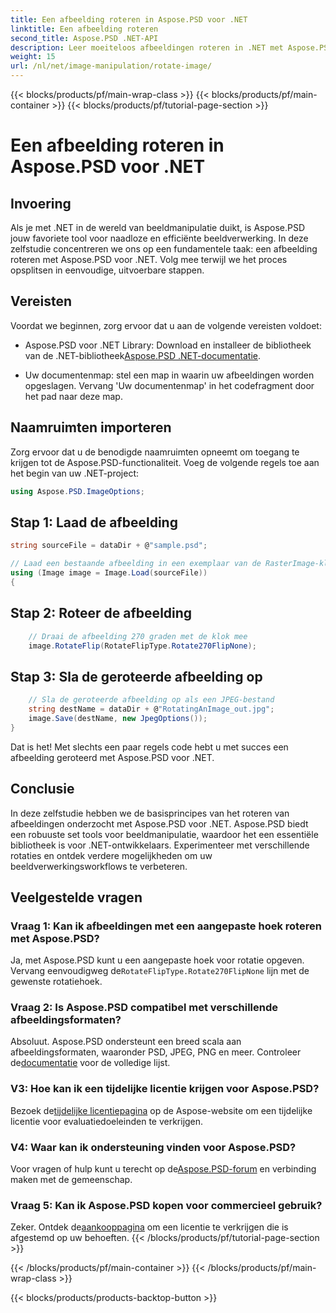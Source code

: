 ```yaml
---
title: Een afbeelding roteren in Aspose.PSD voor .NET
linktitle: Een afbeelding roteren
second_title: Aspose.PSD .NET-API
description: Leer moeiteloos afbeeldingen roteren in .NET met Aspose.PSD. Volg onze stap-voor-stap handleiding.
weight: 15
url: /nl/net/image-manipulation/rotate-image/
---
```


{{< blocks/products/pf/main-wrap-class >}}
{{< blocks/products/pf/main-container >}}
{{< blocks/products/pf/tutorial-page-section >}}

# Een afbeelding roteren in Aspose.PSD voor .NET

## Invoering

Als je met .NET in de wereld van beeldmanipulatie duikt, is Aspose.PSD jouw favoriete tool voor naadloze en efficiënte beeldverwerking. In deze zelfstudie concentreren we ons op een fundamentele taak: een afbeelding roteren met Aspose.PSD voor .NET. Volg mee terwijl we het proces opsplitsen in eenvoudige, uitvoerbare stappen.

## Vereisten

Voordat we beginnen, zorg ervoor dat u aan de volgende vereisten voldoet:

-  Aspose.PSD voor .NET Library: Download en installeer de bibliotheek van de .NET-bibliotheek[Aspose.PSD .NET-documentatie](https://reference.aspose.com/psd/net/).

- Uw documentenmap: stel een map in waarin uw afbeeldingen worden opgeslagen. Vervang 'Uw documentenmap' in het codefragment door het pad naar deze map.

## Naamruimten importeren

Zorg ervoor dat u de benodigde naamruimten opneemt om toegang te krijgen tot de Aspose.PSD-functionaliteit. Voeg de volgende regels toe aan het begin van uw .NET-project:

```csharp
using Aspose.PSD.ImageOptions;
```

## Stap 1: Laad de afbeelding

```csharp
string sourceFile = dataDir + @"sample.psd";

// Laad een bestaande afbeelding in een exemplaar van de RasterImage-klasse
using (Image image = Image.Load(sourceFile))
{
```

## Stap 2: Roteer de afbeelding

```csharp
    // Draai de afbeelding 270 graden met de klok mee
    image.RotateFlip(RotateFlipType.Rotate270FlipNone);
```

## Stap 3: Sla de geroteerde afbeelding op

```csharp
    // Sla de geroteerde afbeelding op als een JPEG-bestand
    string destName = dataDir + @"RotatingAnImage_out.jpg";
    image.Save(destName, new JpegOptions());
}
```

Dat is het! Met slechts een paar regels code hebt u met succes een afbeelding geroteerd met Aspose.PSD voor .NET.

## Conclusie

In deze zelfstudie hebben we de basisprincipes van het roteren van afbeeldingen onderzocht met Aspose.PSD voor .NET. Aspose.PSD biedt een robuuste set tools voor beeldmanipulatie, waardoor het een essentiële bibliotheek is voor .NET-ontwikkelaars. Experimenteer met verschillende rotaties en ontdek verdere mogelijkheden om uw beeldverwerkingsworkflows te verbeteren.

## Veelgestelde vragen

### Vraag 1: Kan ik afbeeldingen met een aangepaste hoek roteren met Aspose.PSD?

 Ja, met Aspose.PSD kunt u een aangepaste hoek voor rotatie opgeven. Vervang eenvoudigweg de`RotateFlipType.Rotate270FlipNone` lijn met de gewenste rotatiehoek.

### Vraag 2: Is Aspose.PSD compatibel met verschillende afbeeldingsformaten?

 Absoluut. Aspose.PSD ondersteunt een breed scala aan afbeeldingsformaten, waaronder PSD, JPEG, PNG en meer. Controleer de[documentatie](https://reference.aspose.com/psd/net/) voor de volledige lijst.

### V3: Hoe kan ik een tijdelijke licentie krijgen voor Aspose.PSD?

 Bezoek de[tijdelijke licentiepagina](https://purchase.aspose.com/temporary-license/) op de Aspose-website om een tijdelijke licentie voor evaluatiedoeleinden te verkrijgen.

### V4: Waar kan ik ondersteuning vinden voor Aspose.PSD?

 Voor vragen of hulp kunt u terecht op de[Aspose.PSD-forum](https://forum.aspose.com/c/psd/34) en verbinding maken met de gemeenschap.

### Vraag 5: Kan ik Aspose.PSD kopen voor commercieel gebruik?

 Zeker. Ontdek de[aankooppagina](https://purchase.aspose.com/buy) om een licentie te verkrijgen die is afgestemd op uw behoeften.
{{< /blocks/products/pf/tutorial-page-section >}}

{{< /blocks/products/pf/main-container >}}
{{< /blocks/products/pf/main-wrap-class >}}

{{< blocks/products/products-backtop-button >}}
